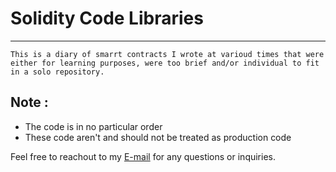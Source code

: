 # Solidity Code Libraries
---
    This is a diary of smarrt contracts I wrote at varioud times that were either for learning purposes, were too brief and/or individual to fit in a solo repository.

## **Note** :
* The code is in no particular order
* These code aren't and should not be treated as production code

Feel free to reachout to my [E-mail](mailto:Chantler.aob@gmail.com "Mobey's Email address") for any questions or inquiries.